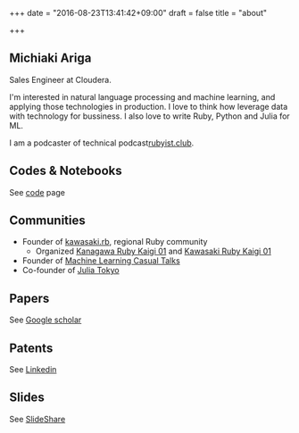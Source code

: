 +++
date = "2016-08-23T13:41:42+09:00"
draft = false
title = "about"

+++

## Michiaki Ariga

Sales Engineer at Cloudera.

I'm interested in natural language processing and machine learning, and applying those technologies in production.
I love to think how leverage data with technology for bussiness.
I also love to write Ruby, Python and Julia for ML.

I am a podcaster of technical podcast[rubyist.club](https://rubyist.club/).

## Codes & Notebooks

See [code](code) page

## Communities

- Founder of [kawasaki.rb](https://kawasakirb.github.io/), regional Ruby community
  - Organized [Kanagawa Ruby Kaigi 01](http://regional.rubykaigi.org/kana01/) and [Kawasaki Ruby Kaigi 01](http://regional.rubykaigi.org/kwsk01)
- Founder of [Machine Learning Casual Talks](http://mlct.connpass.com/)
- Co-founder of [Julia Tokyo](http://julia.tokyo/)

## Papers

See [Google scholar](https://scholar.google.com/citations?user=mWyeNrwAAAAJ)

## Patents

See [Linkedin](https://www.linkedin.com/in/akiariga#background-patents)

## Slides

See [SlideShare](http://www.slideshare.net/chezou)
